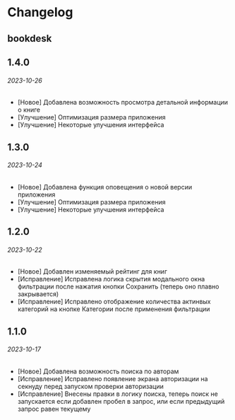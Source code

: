# Changelog

## bookdesk

## 1.4.0

###### 2023-10-26

- [Новое] Добавлена возможность просмотра детальной информации о книге
- [Улучшение] Оптимизация размера приложения
- [Улучшение] Некоторые улучшения интерфейса

## 1.3.0

###### 2023-10-24

- [Новое] Добавлена функция оповещения о новой версии приложения
- [Улучшение] Оптимизация размера приложения
- [Улучшение] Некоторые улучшения интерфейса

## 1.2.0

###### 2023-10-22

- [Новое] Добавлен изменяемый рейтинг для книг
- [Исправление] Исправлена логика скрытия модального окна фильтрации после нажатия кнопки Сохранить (теперь оно плавно закрывается)
- [Исправление] Исправлено отображение количества актинвых категорий на кнопке Категории после применения фильтрации

## 1.1.0

###### 2023-10-17

- [Новое] Добавлена возможность поиска по авторам
- [Исправление] Исправлено появление экрана авторизации на секнуду перед запуском проверки авторизации
- [Исправление] Внесены правки в логику поиска, теперь поиск не запускается если добавлен пробел в запрос, или если предыдущий запрос равен текущему